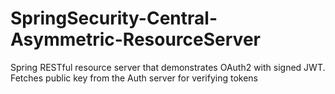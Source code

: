 # SpringSecurity-Central-Asymmetric-ResourceServer
Spring RESTful resource server that demonstrates OAuth2 with signed JWT. Fetches public key from the Auth server for verifying tokens
